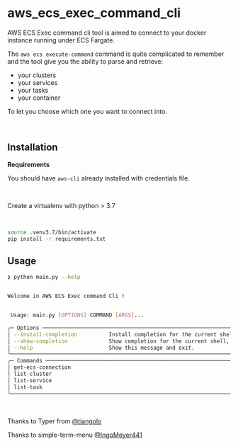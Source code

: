 # aws_ecs_exec_command_cli

AWS ECS Exec command cli tool is aimed to connect to your docker instance running under ECS Fargate.

The `aws ecs execute-command` command is quite complicated to remember and the tool give you the ability to parse and retrieve:

- your clusters
- your services
- your tasks
- your container

To let you choose which one you want to connect into.

&nbsp;

## Installation

**Requirements**

You should have `aws-cli` already installed with credentials file.

&nbsp;

Create a virtualenv with python > 3.7

&nbsp;

```bash
source .venv3.7/bin/activate
pip install -r requirements.txt
```

## Usage

```bash
❯ python main.py --help


Welcome in AWS ECS Exec command Cli !


 Usage: main.py [OPTIONS] COMMAND [ARGS]...

╭─ Options ─────────────────────────────────────────────────────────────────────────────────────────────────────────────────────────────────────╮
│ --install-completion          Install completion for the current shell.                                                                       │
│ --show-completion             Show completion for the current shell, to copy it or customize the installation.                                │
│ --help                        Show this message and exit.                                                                                     │
╰───────────────────────────────────────────────────────────────────────────────────────────────────────────────────────────────────────────────╯
╭─ Commands ────────────────────────────────────────────────────────────────────────────────────────────────────────────────────────────────────╮
│ get-ecs-connection                                                                                                                            │
│ list-cluster                                                                                                                                  │
│ list-service                                                                                                                                  │
│ list-task                                                                                                                                     │
╰───────────────────────────────────────────────────────────────────────────────────────────────────────────────────────────────────────────────╯

```

&nbsp;

Thanks to Typer from [@tiangolo](https://typer.tiangolo.com/)

Thanks to simple-term-menu [@IngoMeyer441](https://github.com/IngoMeyer441/simple-term-menu)